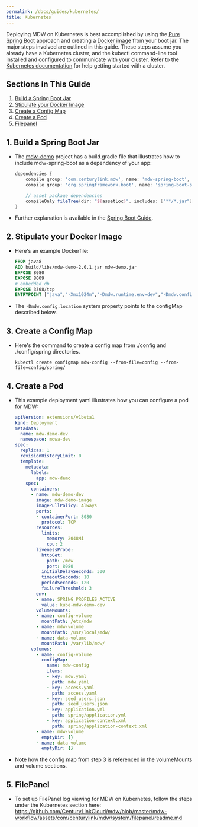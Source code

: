 ```yaml
---
permalink: /docs/guides/kubernetes/
title: Kubernetes
---
```


Deploying MDW on Kubernetes is best accomplished by using the [Pure Spring Boot](../spring-boot/#2-mdw-as-a-spring-boot-dependency) approach 
and creating a [Docker image](https://docs.docker.com/get-started/) from your boot jar.  The major steps involved are outlined in this guide.
These steps assume you already have a Kubernetes cluster, and the kubectl command-line tool installed and configured to communicate with your cluster.
Refer to the [Kubernetes documentation](https://kubernetes.io/docs/user-journeys/users/application-developer/foundational/) for help getting started with a cluster.

## Sections in This Guide
  1. [Build a Spring Boot Jar](#1-build-a-spring-boot-jar)
  2. [Stipulate your Docker Image](#2-stipulate-your-docker-image)
  3. [Create a Config Map](#3-create-a-config-map)
  4. [Create a Pod](#4-create-a-pod)
  5. [Filepanel](#5-filepanel)

## 1. Build a Spring Boot Jar
  - The [mdw-demo](https://github.com/CenturyLinkCloud/mdw-demo) project has a build.gradle file that illustrates how to include mdw-spring-boot
    as a dependency of your app:
    ```gradle
    dependencies {
        compile group: 'com.centurylink.mdw', name: 'mdw-spring-boot', version: mdwVersion
        compile group: 'org.springframework.boot', name: 'spring-boot-starter-web', version: springBootVersion

        // asset package dependencies
        compileOnly fileTree(dir: "${assetLoc}", includes: ["**/*.jar"])
    }
    ```
  - Further explanation is available in the [Spring Boot Guide](../spring-boot/).

## 2. Stipulate your Docker Image
  - Here's an example Dockerfile:
    ```dockerfile
    FROM java8
    ADD build/libs/mdw-demo-2.0.1.jar mdw-demo.jar
    EXPOSE 8080
    EXPOSE 8009
    # embedded db
    EXPOSE 3308/tcp
    ENTRYPOINT ["java","-Xmx1024m","-Dmdw.runtime.env=dev","-Dmdw.config.location=/etc/mdw","-jar","/mdw-demo.jar","--spring.config.location=file:///etc/mdw/spring/application.yml"]
    ```
  - The `-Dmdw.config.location` system property points to the configMap described below.

## 3. Create a Config Map
  - Here's the command to create a config map from ./config and ./config/spring directories.
    ```
    kubectl create configmap mdw-config --from-file=config --from-file=config/spring/
    ```

## 4. Create a Pod
  - This example deployment yaml illustrates how you can configure a pod for MDW:
    ```yaml
    apiVersion: extensions/v1beta1
    kind: Deployment
    metadata:
      name: mdw-demo-dev
      namespace: mdwa-dev
    spec:
      replicas: 1
      revisionHistoryLimit: 0
      template:
        metadata:
          labels:
            app: mdw-demo
        spec:
          containers:
          - name: mdw-demo-dev
            image: mdw-demo-image
            imagePullPolicy: Always
            ports:
            - containerPort: 8080
              protocol: TCP
            resources:
              limits:
                memory: 2048Mi
                cpu: 2
            livenessProbe:
              httpGet:
                path: /mdw
                port: 8080
              initialDelaySeconds: 300
              timeoutSeconds: 10
              periodSeconds: 120
              failureThreshold: 3
            env:
            - name: SPRING_PROFILES_ACTIVE
              value: kube-mdw-demo-dev
            volumeMounts:
            - name: config-volume
              mountPath: /etc/mdw
            - name: mdw-volume
              mountPath: /usr/local/mdw/
            - name: data-volume
              mountPath: /var/lib/mdw/
          volumes:
            - name: config-volume
              configMap:
                name: mdw-config
                items:
                - key: mdw.yaml
                  path: mdw.yaml
                - key: access.yaml
                  path: access.yaml
                - key: seed_users.json
                  path: seed_users.json
                - key: application.yml
                  path: spring/application.yml
                - key: application-context.xml
                  path: spring/application-context.xml
            - name: mdw-volume
              emptyDir: {}
            - name: data-volume
              emptyDir: {}
    ```
  - Note how the config map from step 3 is referenced in the volumeMounts and volume sections.

## 5. FilePanel
  - To set up FilePanel log viewing for MDW on Kubernetes, follow the steps under the Kubernetes section here:
    https://github.com/CenturyLinkCloud/mdw/blob/master/mdw-workflow/assets/com/centurylink/mdw/system/filepanel/readme.md

